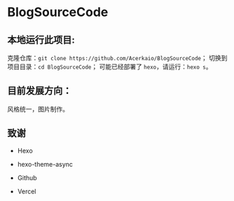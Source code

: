 # BlogSourceCode

## 本地运行此项目:

克隆仓库：`git clone https://github.com/Acerkaio/BlogSourceCode`；
切换到项目目录：`cd BlogSourceCode`；
可能已经部署了 `hexo`，请运行：`hexo s`。

## 目前发展方向：

风格统一，图片制作。

## 致谢

- Hexo

- hexo-theme-async

- Github

- Vercel
